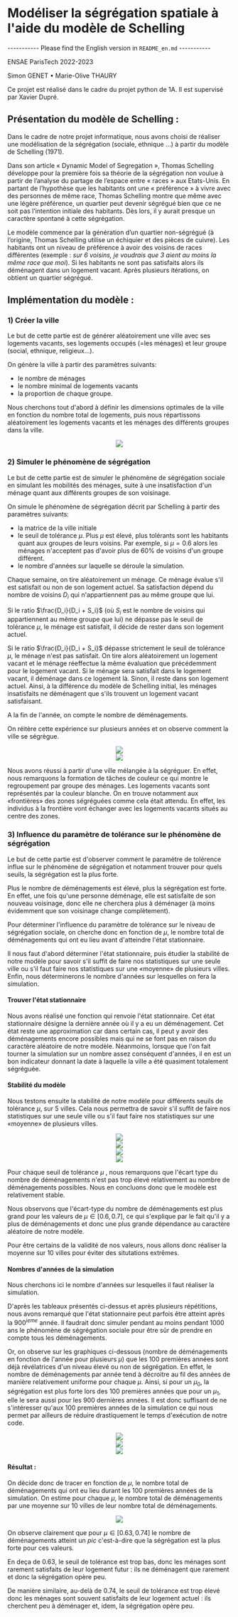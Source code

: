 # **Modéliser la ségrégation spatiale à l'aide du modèle de Schelling**

----------- Please find the English version in `README_en.md` -----------

ENSAE ParisTech 2022-2023

Simon GENET • Marie-Olive THAURY

Ce projet est réalisé dans le cadre du projet python de 1A. Il est supervisé par Xavier Dupré.

## Présentation du modèle de Schelling : 

Dans le cadre de notre projet informatique, nous avons choisi de réaliser une modélisation de la ségrégation (sociale, ethnique ...) à partir du modèle de Schelling (1971). 

Dans son article « Dynamic Model of Segregation », Thomas Schelling développe pour la première fois sa théorie de la ségrégation non voulue à partir de l’analyse du partage de l’espace entre « races » aux Etats-Unis. En partant de l’hypothèse que les habitants ont une « préférence » à vivre avec des personnes de même race, Thomas Schelling montre que même avec une légère préférence, un quartier peut devenir ségrégué bien que ce ne soit pas l’intention initiale des habitants. Dès lors, il y aurait presque un caractère spontané à cette ségrégation.

Le modèle commence par la génération d’un quartier non-ségrégué (à l’origine, Thomas Schelling utilise un échiquier et des pièces de cuivre). Les habitants ont un niveau de préférence à avoir des voisins de races différentes (exemple : *sur  6 voisins, je voudrais que  3 aient au moins la même race que moi*). Si les habitants ne sont pas satisfaits alors ils déménagent dans un logement vacant. Après plusieurs itérations, on obtient un quartier ségrégué.

## Implémentation du modèle : 

### 1) Créer la ville

Le but de cette partie est de générer aléatoirement une ville avec ses logements vacants, ses logements occupés (=les ménages) et leur groupe (social, ethnique, religieux...).

On génère la ville à partir des paramètres suivants:
- le nombre de ménages
- le nombre minimal de logements vacants
- la proportion de chaque groupe.

Nous cherchons tout d'abord à définir les dimensions optimales de la ville en fonction du nombre total de logements, puis nous répartissons aléatoirement les logements vacants et les ménages des différents groupes dans la ville.

<div align="center">
  <img src="images/creation_ville.png"><br>
</div>


### 2) Simuler le phénomène de ségrégation

Le but de cette partie est de simuler le phénomène de ségrégation sociale en simulant les mobilités des ménages, suite à une insatisfaction d'un ménage quant aux différents groupes de son voisinage. 

On simule le phénomène de ségrégation décrit par Schelling à partir des paramètres suivants:
- la matrice de la ville initiale
- le seuil de tolérance $\mu$. Plus $\mu$ est élevé, plus tolérants sont les habitants quant aux groupes de leurs voisins. Par exemple, si $\mu = 0.6$ alors les ménages n'acceptent pas d'avoir plus de 60% de voisins d'un groupe différent. 
- le nombre d'années sur laquelle se déroule la simulation. 

Chaque semaine, on tire aléatoirement un ménage. Ce ménage évalue s'il est satisfait ou non de son logement actuel. Sa satisfaction dépend du nombre de voisins ${D}_{i}$ qui n'appartiennent pas au même groupe que lui. 

Si le ratio $\frac{D_i}{D_i + S_i}$ (où $S_i$ est le nombre de voisins qui appartiennent au même groupe que lui) ne dépasse pas le seuil de tolérance $\mu$, le ménage est satisfait, il décide de rester dans son logement actuel. 

Si le ratio $\frac{D_i}{D_i + S_i}$ dépasse strictement le seuil de tolérance $\mu$, le ménage n'est pas satisfait. On tire alors aléatoirement un logement vacant et le ménage réeffectue la même évaluation que précédemment pour le logement vacant. Si le ménage sera satisfait dans le logement vacant, il déménage dans ce logement là. Sinon, il reste dans son logement actuel. Ainsi, à la différence du modèle de Schelling initial, les ménages insatisfaits ne déménagent que s'ils trouvent un logement vacant satisfaisant. 

A la fin de l'année, on compte le nombre de déménagements. 

On réitère cette expérience sur plusieurs années et on observe comment la ville se ségrègue. 

<div align="center">
  <img src="images/année0.png"><br>
</div>

<div align="center">
  <img src="images/année1000.png"><br>
</div>


Nous avons réussi à partir d'une ville mélangée à la ségréguer. En effet, nous remarquons la formation de tâches de couleur ce qui montre le regroupement par groupe des ménages. Les logements vacants sont représentés par la couleur blanche. On en trouve notamment aux «frontières» des zones ségréguées comme cela était attendu. En effet, les individus à la frontière vont échanger avec les logements vacants situés au centre des zones.


### 3) Influence du paramètre de tolérance sur le phénomène de ségrégation

Le but de cette partie est d'observer comment le paramètre de tolérence influe sur le phénomène de ségrégation et notamment trouver pour quels seuils, la ségrégation est la plus forte.

Plus le nombre de déménagements est élevé, plus la ségrégation est forte. En effet, une fois qu'une personne déménage, elle est satisfaite de son nouveau voisinage, donc elle ne cherchera plus à déménager (à moins évidemment que son voisinage change complètement). 

Pour déterminer l'influence du paramètre de tolérance sur le niveau de ségrégation sociale, on cherche donc en fonction de $\mu$, le nombre total de déménagements qui ont eu lieu avant d'atteindre l'état stationnaire.

Il nous faut d'abord déterminer l'état stationnaire, puis étudier la stabilité de notre modèle pour savoir s'il suffit de faire nos statistiques sur une seule ville ou s'il faut faire nos statistiques sur une «moyenne» de plusieurs villes. Enfin, nous déterminerons le nombre d'années sur lesquelles on fera la simulation.

#### Trouver l'état stationnaire

Nous avons réalisé une fonction qui renvoie l'état stationnaire. Cet état stationnaire désigne la dernière année où il y a eu un déménagement. Cet état reste une approximation car dans certain cas, il peut y avoir des déménagements encore possibles mais qui ne se font pas en raison du caractère aléatoire de notre modèle. Néanmoins, lorsque que l'on fait tourner la simulation sur un nombre assez conséquent d'années, il en est un bon indicateur donnant la date à laquelle la ville a été quasiment totalement ségréguée. 


#### Stabilité du modèle

Nous testons ensuite la stabilité de notre modèle pour différents seuils de tolérance $\mu$, sur 5 villes. Cela nous permettra de savoir s'il suffit de faire nos statistiques sur une seule ville ou s'il faut faire nos statistiques sur une «moyenne» de plusieurs villes. 

<div align="center">
  <img src="images/mu0.4.png"><br>
</div>

<div align="center">
  <img src="images/mu0.5.png"><br>
</div>

<div align="center">
  <img src="images/mu0.7.png"><br>
</div>

<div align="center">
  <img src="images/mu0.9.png"><br>
</div>

Pour chaque seuil de tolérance $\mu$ , nous remarquons que l'écart type du nombre de déménagements n'est pas trop élevé relativement au nombre de déménagements possibles. Nous en concluons donc que le modèle est relativement stable. 

Nous observons que l'écart-type du nombre de déménagements est plus grand pour les valeurs de $\mu \in [0.6, 0.7]$, ce qui s'explique par le fait qu'il y a plus de déménagements et donc une plus grande dépendance au caractère aléatoire de notre modèle. 


Pour être certains de la validité de nos valeurs, nous allons donc réaliser la moyenne sur 10 villes pour éviter des situtations extrêmes. 

#### Nombres d'années de la simulation

Nous cherchons ici le nombre d'années sur lesquelles il faut réaliser la simulation. 

D'après les tableaux présentés ci-dessus et après plusieurs répétitions, nous avons remarqué que l'état stationnaire peut  parfois être atteint après la  ${900}^{ieme}$ année. Il faudrait donc simuler pendant au moins pendant 1000 ans le phénomène de ségrégation sociale pour être sûr de prendre en compte tous les déménagements. 

Or, on observe sur les graphiques ci-dessous (nombre de déménagements en fonction de l'année pour plusieurs $\mu$) que les 100 premières années sont déjà révélatrices d'un niveau élevé ou non de ségrégation. En effet, le nombre de déménagements par année tend à décroitre au fil des années de manière relativement uniforme pour chaque $\mu$. Ainsi, si pour un $\mu_0$, la ségrégation est plus forte lors des 100 premières années que pour un $\mu_1$, elle le sera aussi pour les 900 dernières années. Il est donc suffisant de ne s'intéresser qu'aux 100 premières années de la simulation ce qui nous permet par ailleurs de réduire drastiquement le temps d'exécution de notre code. 

<div align="center">
  <img src="images/graphmu0.2.png"><br>
</div>

<div align="center">
  <img src="images/graphmu0.5.png"><br>
</div>

<div align="center">
  <img src="images/graphmu0.7.png"><br>
</div>


#### Résultat :


On décide donc de tracer en fonction de $\mu$, le nombre total de déménagements qui ont eu lieu durant les 100 premières années de la simulation.
On estime pour chaque $\mu$, le nombre total de déménagements par une moyenne sur 10 villes de leur nombre total de déménagements. 

<div align="center">
  <img src="images/graph.png"><br>
</div>

On observe clairement que pour $\mu \in [0.63, 0.74]$ le nombre de déménagements atteint un *pic* c'est-à-dire que la ségrégation est la plus forte pour ces valeurs.

En deça de 0.63, le seuil de tolérance est trop bas, donc les ménages sont rarement satisfaits de leur logement futur : ils ne déménagent que rarement et donc la ségrégation opère peu. 

De manière similaire, au-delà de 0.74, le seuil de tolérance est trop élevé donc les ménages sont souvent satisfaits de leur logement actuel : ils cherchent peu à déménager et, idem, la ségrégation opère peu. 